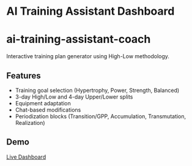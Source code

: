 # AI Training Assistant Dashboard

# ai-training-assistant-coach

Interactive training plan generator using High-Low methodology.

## Features
- Training goal selection (Hypertrophy, Power, Strength, Balanced)
- 3-day High/Low and 4-day Upper/Lower splits
- Equipment adaptation
- Chat-based modifications
- Periodization blocks (Transition/GPP, Accumulation, Transmutation, Realization)

## Demo
[Live Dashboard](https://yourusername.github.io/ai-training-assistant-coach)

